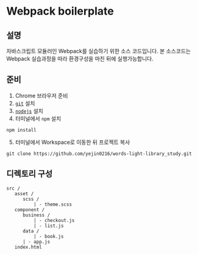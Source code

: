 # Webpack boilerplate  

## 설명
자바스크립트 모듈러인 Webpack를 실습하기 위한 소스 코드입니다.
본 소스코드는 Webpack 실습과정을 따라 환경구성을 마친 뒤에 실행가능합니다.

## 준비
1. Chrome 브라우저 준비
2. [`git`](https://git-scm.com/downloads) 설치 
3. [`nodejs`](https://nodejs.org/ko/) 설치
4. 터미널에서 `npm` 설치
  ```
  npm install
  ```
5. 터미널에서 Workspace로 이동한 뒤 프로젝트 복사
  ```
  git clone https://github.com/yejin0216/words-light-library_study.git
  ```

## 디렉토리 구성 
  ```
  src / 
     asset /
        scss / 
            | - theme.scss
     component / 
        business /
            | - checkout.js
            | - list.js
        data / 
            | - book.js
        | - app.js
     index.html
  ```
